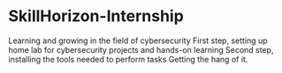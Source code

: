 # SkillHorizon-Internship
Learning and growing in the field of cybersecurity
First step, setting up home lab for cybersecurity projects and hands-on learning
Second step, installing the tools needed to perform tasks
Getting the hang of it.
